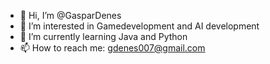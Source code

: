 - 👋 Hi, I’m @GasparDenes
- 👀 I’m interested in Gamedevelopment and AI development
- 🌱 I’m currently learning Java and Python
- 📫 How to reach me: gdenes007@gmail.com

<!---
GasparDenes/GasparDenes is a ✨ special ✨ repository because its `README.md` (this file) appears on your GitHub profile.
You can click the Preview link to take a look at your changes.
--->
